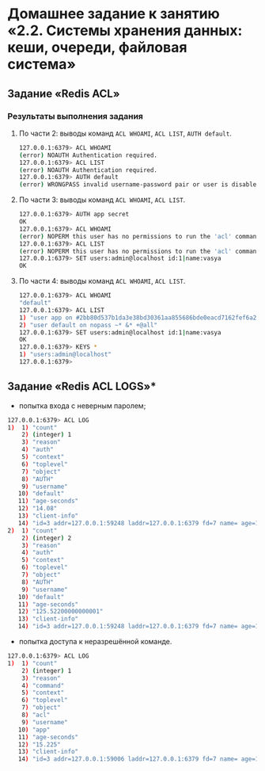 # Домашнее задание к занятию «2.2. Системы хранения данных: кеши, очереди, файловая система»



## Задание «Redis ACL»

### Результаты выполнения задания

1. По части 2: выводы команд `ACL WHOAMI`, `ACL LIST`, `AUTH default`.

   ```BASH
   127.0.0.1:6379> ACL WHOAMI
   (error) NOAUTH Authentication required.
   127.0.0.1:6379> ACL LIST
   (error) NOAUTH Authentication required.
   127.0.0.1:6379> AUTH default
   (error) WRONGPASS invalid username-password pair or user is disabled.
   ```

2. По части 3: выводы команд `ACL WHOAMI`, `ACL LIST`.

   ```BASH
   127.0.0.1:6379> AUTH app secret
   OK
   127.0.0.1:6379> ACL WHOAMI
   (error) NOPERM this user has no permissions to run the 'acl' command or its subcommand
   127.0.0.1:6379> ACL LIST
   (error) NOPERM this user has no permissions to run the 'acl' command or its subcommand
   127.0.0.1:6379> SET users:admin@localhost id:1|name:vasya
   OK
   ```

3. По части 4: выводы команд `ACL WHOAMI`, `ACL LIST`.

   ```BASH
   127.0.0.1:6379> ACL WHOAMI
   "default"
   127.0.0.1:6379> ACL LIST
   1) "user app on #2bb80d537b1da3e38bd30361aa855686bde0eacd7162fef6a25fe97bf527a25b ~* &* -@all +@write +@read"
   2) "user default on nopass ~* &* +@all"
   127.0.0.1:6379> SET users:admin@localhost id:1|name:vasya
   OK
   127.0.0.1:6379> KEYS *
   1) "users:admin@localhost"
   127.0.0.1:6379> 
   ```



## Задание «Redis ACL LOGS»*

- попытка входа с неверным паролем;

```bash
127.0.0.1:6379> ACL LOG
1)  1) "count"
    2) (integer) 1
    3) "reason"
    4) "auth"
    5) "context"
    6) "toplevel"
    7) "object"
    8) "AUTH"
    9) "username"
   10) "default"
   11) "age-seconds"
   12) "14.08"
   13) "client-info"
   14) "id=3 addr=127.0.0.1:59248 laddr=127.0.0.1:6379 fd=7 name= age=131 idle=0 flags=N db=0 sub=0 psub=0 multi=-1 qbuf=37 qbuf-free=40917 argv-mem=15 obl=0 oll=0 omem=0 tot-mem=61479 events=r cmd=auth user=app redir=-1"
2)  1) "count"
    2) (integer) 2
    3) "reason"
    4) "auth"
    5) "context"
    6) "toplevel"
    7) "object"
    8) "AUTH"
    9) "username"
   10) "default"
   11) "age-seconds"
   12) "125.52200000000001"
   13) "client-info"
   14) "id=3 addr=127.0.0.1:59248 laddr=127.0.0.1:6379 fd=7 name= age=19 idle=0 flags=N db=0 sub=0 psub=0 multi=-1 qbuf=35 qbuf-free=40919 argv-mem=13 obl=0 oll=0 omem=0 tot-mem=61477 events=r cmd=auth user=default redir=-1"
```



- попытка доступа к неразрешённой команде.

```bash
127.0.0.1:6379> ACL LOG
1)  1) "count"
    2) (integer) 1
    3) "reason"
    4) "command"
    5) "context"
    6) "toplevel"
    7) "object"
    8) "acl"
    9) "username"
   10) "app"
   11) "age-seconds"
   12) "15.225"
   13) "client-info"
   14) "id=3 addr=127.0.0.1:59006 laddr=127.0.0.1:6379 fd=7 name= age=13 idle=0 flags=N db=0 sub=0 psub=0 multi=-1 qbuf=22 qbuf-free=40932 argv-mem=6 obl=0 oll=0 omem=0 tot-mem=61462 events=r cmd=acl user=app redir=-1"
```

